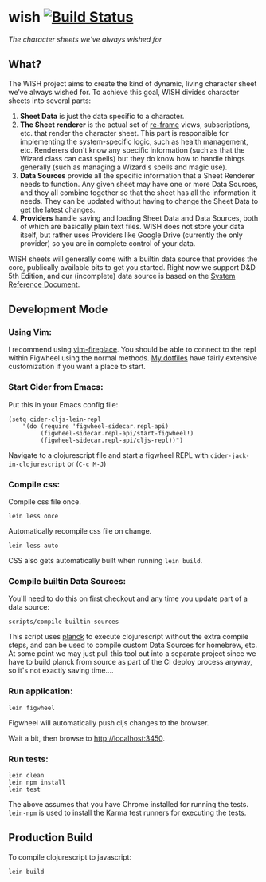 # wish [![Build Status](http://img.shields.io/travis/dhleong/wish.svg?style=flat)](https://travis-ci.org/dhleong/wish)

*The character sheets we've always wished for*

## What?

The WISH project aims to create the kind of dynamic, living character
sheet we’ve always wished for. To achieve this goal, WISH divides
character sheets into several parts:

1. **Sheet Data** is just the data specific to a character.
2. **The Sheet renderer** is the actual set of [re-frame][1] views,
subscriptions, etc. that render the character sheet. This part is
responsible for implementing the system-specific logic, such as
health management, etc. Renderers don't know any specific information
(such as that the Wizard class can cast spells) but they do know
how to handle things generally (such as managing a Wizard's spells
and magic use).
3. **Data Sources** provide all the specific information that a Sheet
Renderer needs to function. Any given sheet may have one or more
Data Sources, and they all combine together so that the sheet has
all the information it needs. They can be updated without having to
change the Sheet Data to get the latest changes.
4. **Providers** handle saving and loading Sheet Data and Data Sources,
both of which are basically plain text files. WISH does not store your
data itself, but rather uses Providers like Google Drive (currently the
only provider) so you are in complete control of your data.

WISH sheets will generally come with a builtin data source that provides
the core, publically available bits to get you started. Right now we
support D&D 5th Edition, and our (incomplete) data source is based on
the [System Reference Document][5].

## Development Mode

### Using Vim:

I recommend using [vim-fireplace][2]. You should be able to connect
to the repl within Figwheel using the normal methods. [My dotfiles][3]
have fairly extensive customization if you want a place to start.

### Start Cider from Emacs:

Put this in your Emacs config file:

```
(setq cider-cljs-lein-repl
	"(do (require 'figwheel-sidecar.repl-api)
         (figwheel-sidecar.repl-api/start-figwheel!)
         (figwheel-sidecar.repl-api/cljs-repl))")
```

Navigate to a clojurescript file and start a figwheel REPL with `cider-jack-in-clojurescript` or (`C-c M-J`)

### Compile css:

Compile css file once.

```
lein less once
```

Automatically recompile css file on change.

```
lein less auto
```

CSS also gets automatically built when running `lein build`.

### Compile builtin Data Sources:

You'll need to do this on first checkout and any time you update part of a data source:

```
scripts/compile-builtin-sources
```

This script uses [planck][4] to execute clojurescript without the extra
compile steps, and can be used to compile custom Data Sources for homebrew,
etc. At some point we may just pull this tool out into a separate project
since we have to build planck from source as part of the CI deploy process
anyway, so it's not exactly saving time....

### Run application:

```
lein figwheel
```

Figwheel will automatically push cljs changes to the browser.

Wait a bit, then browse to [http://localhost:3450](http://localhost:3450).

### Run tests:

```
lein clean
lein npm install
lein test
```

The above assumes that you have Chrome installed for running the tests. `lein-npm` is used to install the Karma test runners for executing the tests.

## Production Build


To compile clojurescript to javascript:

```
lein build
```

[1]: https://github.com/Day8/re-frame
[2]: https://github.com/tpope/vim-fireplace
[3]: https://github.com/dhleong/dots/blob/master/.vim/ftplugin/clojure.vim
[4]: https://github.com/planck-repl/planck
[5]: http://dnd.wizards.com/articles/features/systems-reference-document-srd
